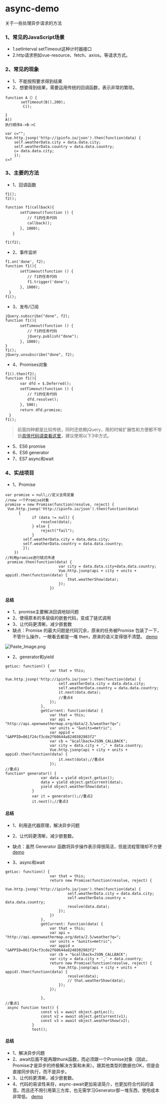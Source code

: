 # async-demo
关于一些处理异步请求的方法
### 1、常见的JavaScript场景
* 1.setInterval setTimeout这种计时器接口
* 2.http请求例如vue-resource、fetch、axios。等请求方式。

### 2、常见的现象
* 1、不能按照要求得到结果
* 2、想要得到结果，需要运用传统的回调函数，表示非常的繁琐。
```
function A（）{
       setTimeout(B(),200);
        C();
 
}
A()
执行顺序A->B->C

var c="";
Vue.http.jsonp('http://ipinfo.io/json').then(function(data) {
    self.weatherData.city = data.data.city;
    self.weatherData.country = data.data.country;
    c= data.data.city;
    });
c=? 
```
### 3、主要的方法
* 1、回调函数
```
f1();
f2();

function f1(callback){
　　　　setTimeout(function () {
　　　　　　// f1的任务代码
　　　　　　callback();
　　　　}, 1000);
　　}

f1(f2);
```
* 2、事件监听
```
f1.on('done', f2);
function f1(){
　　　　setTimeout(function () {
　　　　　　// f1的任务代码
　　　　　　f1.trigger('done');
　　　　}, 1000);
　}
f1();
```
* 3、发布/订阅
```
jQuery.subscribe("done", f2);
function f1(){
　　　　setTimeout(function () {
　　　　　　// f1的任务代码
　　　　　　jQuery.publish("done");
　　　　}, 1000);
}
f1();
jQuery.unsubscribe("done", f2);
```
* 4、Promises对象
```
f1().then(f2);
function f1(){
　　　　var dfd = $.Deferred();
　　　　setTimeout(function () {
　　　　　　// f1的任务代码
　　　　　　dfd.resolve();
　　　　}, 500);
　　　　return dfd.promise;
　}
f1();
```
> 前面四种都是比较传统，同时还依赖jQuery，用的时候扩展性和方便都不带劲[具体代码请查看这里](http://www.ruanyifeng.com/blog/2012/12/asynchronous%EF%BC%BFjavascript.html)，建议使用以下3中方式。
* 5、ES6 promise
* 6、ES6 generator
* 7、ES7 async和wait

### 4、实战项目
* 1、Promise
```
var promise = null;//定义全局变量
//new 一个Promise对象
promise = new Promise(function(resolve, reject) {
 Vue.http.jsonp('http://ipinfo.io/json').then(function(data)
      {
            if (data != null) {
                resolve(data);
            } else {
                reject("fail");
            }
        self.weatherData.city = data.data.city;
        self.weatherData.country = data.data.country;
        });
    })
//利用promise进行链式传递
 promise.then(function(data) {
                        var city = data.data.city+data.data.country;
                        Vue.http.jsonp(api + city + units + appid).then(function(data) {
                            that.weatherShow(data);
                        });
                    })
```

#### 总结

* 1、promise主要解决回调地狱问题
* 2、使得原本的多层级的嵌套代码，变成了链式调用
* 3、让代码更清晰，减少嵌套数
* 缺点：Promise 的最大问题是代码冗余，原来的任务被Promise 包装了一下，不管什么操作，一眼看去都是一堆 then，原来的语义变得很不清楚。
[demo]()

![Paste_Image.png](http://upload-images.jianshu.io/upload_images/2604175-d2bdf103d7746341.png?imageMogr2/auto-orient/strip%7CimageView2/2/w/1240)

* 2、generator和yield
```
getLoc: function() {
                    var that = this;
                    Vue.http.jsonp('http://ipinfo.io/json').then(function(data) {
                        self.weatherData.city = data.data.city;
                        self.weatherData.country = data.data.country;
                        it.next(data.data);
                        //重点4
                    });
                },
                getCurrent: function(data) {
                    var that = this;
                    var api = "http://api.openweathermap.org/data/2.5/weather?q=";
                    var units = "&units=metric";
                    var appid = "&APPID=061f24cf3cde2f60644a8240302983f2"
                    var cb = "&callback=JSON_CALLBACK";
                    var city = data.city + ',' + data.country;
                    Vue.http.jsonp(api + city + units + appid).then(function(data) {
                        it.next(data);//重点4
                    });
//重点1
function* generator() {
                var data = yield object.getLoc();
                data = yield object.getCurrent(data);
                yield object.weatherShow(data);
            }
            var it = generator();//重点2
            it.next();//重点3
```

#### 总结

* 1、利用迭代器原理，解决异步问题
* 2、让代码更清晰，减少嵌套数。
* 缺点：虽然 Generator 函数将异步操作表示得很简洁，但是流程管理却不方便
[demo]()

* 3、async和wait
```
getLoc: function() {
                    var that = this;
                    return new Promise(function(resolve, reject) {
                        Vue.http.jsonp('http://ipinfo.io/json').then(function(data) {
                            self.weatherData.city = data.data.city;
                            self.weatherData.country = data.data.country;
                            resolve(data.data);
                        });
                    })
                },
                getCurrent: function(data) {
                    var that = this;
                    var api = "http://api.openweathermap.org/data/2.5/weather?q=";
                    var units = "&units=metric";
                    var appid = "&APPID=061f24cf3cde2f60644a8240302983f2"
                    var cb = "&callback=JSON_CALLBACK";
                    var city = data.city + ',' + data.country;
                    return new Promise(function(resolve, reject) {
                        Vue.http.jsonp(api + city + units + appid).then(function(data) {
                            resolve(data);
                            // that.weatherShow(data);
                        });
                    });

                },
//重点1
 async function test() {
                const v1 = await object.getLoc();
                const v2 = await object.getCurrent(v1);
                const v3 = await object.weatherShow(v2);
            }
            test();
```

#### 总结

* 1、解决异步问题
* 2、await后面不能再跟thunk函数，而必须跟一个Promise对象（因此，Promise才是异步的终极解决方案和未来）。跟其他类型的数据也OK，但是会直接同步执行，而不是异步。
* 3、让代码更清晰，减少嵌套数。
* 4、代码的易读性来将，async-await更加易读简介，也更加符合代码的语意。而且还不用引用第三方库，也无需学习Generator那一堆东西，使用成本非常低。
[demo]()






